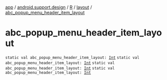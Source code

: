 [app](../../../index.md) / [android.support.design](../../index.md) / [R](../index.md) / [layout](index.md) / [abc_popup_menu_header_item_layout](.)

# abc_popup_menu_header_item_layout

`static val abc_popup_menu_header_item_layout: `[`Int`](https://kotlinlang.org/api/latest/jvm/stdlib/kotlin/-int/index.html)
`static val abc_popup_menu_header_item_layout: `[`Int`](https://kotlinlang.org/api/latest/jvm/stdlib/kotlin/-int/index.html)
`static val abc_popup_menu_header_item_layout: `[`Int`](https://kotlinlang.org/api/latest/jvm/stdlib/kotlin/-int/index.html)
`static val abc_popup_menu_header_item_layout: `[`Int`](https://kotlinlang.org/api/latest/jvm/stdlib/kotlin/-int/index.html)